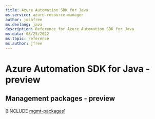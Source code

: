 ```yaml
---
title: Azure Automation SDK for Java
ms.service: azure-resource-manager
author: joshfree
ms.devlang: java
description: Reference for Azure Automation SDK for Java
ms.data: 08/25/2022
ms.topic: reference
ms.author: jfree
---
```

# Azure Automation SDK for Java - preview

## Management packages - preview
[!INCLUDE [mgmt-packages](automation-mgmt-index.md)]